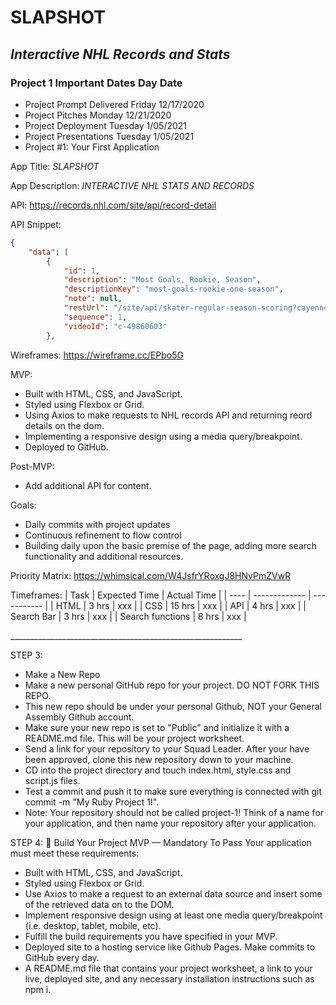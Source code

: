 # SLAPSHOT
## *Interactive NHL Records and Stats*


### Project 1 Important Dates	Day	Date
<!-- UL -->
- Project Prompt Delivered	Friday	12/17/2020
- Project Pitches	Monday	12/21/2020
- Project Deployment	Tuesday	1/05/2021
- Project Presentations	Tuesday	1/05/2021
- Project #1: Your First Application


<!-- STEP 1: Read the Directions
Read ALL of the directions before you start. We will know... -->
<!-- STEP 2: Pitch Your Project
Before you start any actual coding, you must meet with your Squad Leader for ~10 minutes to get your app idea approved. Prepare the following materials before your meeting and put them in your README.md: -->

App Title: <!-- Strong --> _SLAPSHOT_

App Description: <!-- Strong -->_INTERACTIVE NHL STATS AND RECORDS_

API: <!-- Links --> https://records.nhl.com/site/api/record-detail

API Snippet: <!-- Code Blocks -->
```JSON
{
    "data": [
        {
            "id": 1,
            "description": "Most Goals, Rookie, Season",
            "descriptionKey": "most-goals-rookie-one-season",
            "note": null,
            "restUrl": "/site/api/skater-regular-season-scoring?cayenneExp=goals > 2 and rookieFlag = true&sort=[{\"property\":\"goals\",\"direction\":\"DESC\"},{\"property\":\"gamesPlayed\",\"direction\":\"ASC\"},{\"property\":\"seasonId\",\"direction\":\"ASC\"},{\"property\":\"lastName\",\"direction\":\"ASC\"}]",
            "sequence": 1,
            "videoId": "c-49860603"
        },
```


Wireframes: <!-- LINK -->https://wireframe.cc/EPbo5G

MVP: 
<!-- UL -->

- Built with HTML, CSS, and JavaScript.
- Styled using Flexbox or Grid.
- Using Axios to make requests to NHL records API and returning reord details on the dom.
- Implementing a responsive design using a media query/breakpoint.
- Deployed to GitHub.


Post-MVP: <!-- UL -->
- Add additional API for content.

Goals: <!-- UL -->
- Daily commits with project updates
- Continuous refinement to flow control
- Building daily upon the basic premise of the page, adding more search functionality and additional resources.

Priority Matrix: 
https://whimsical.com/W4JsfrYRoxgJ8HNvPmZVwR

<!-- A graph of your intended areas of development (Pseudocoding, Design, HTML, CSS, JavaScript, Testing, etc) plotted on an X/Y axis where X represents time to completion and Y represents priority. Use a professional tool or upload a well drawn image using an image hosting site such as Cloudinary or a similar hosting service. -->
Timeframes: 
| Task | Expected Time | Actual Time |
| ---- | ------------- | ----------- |
| HTML | 3 hrs         | xxx         |
| CSS  | 15 hrs        | xxx         |
| API  | 4 hrs        | xxx         |
| Search Bar  | 3 hrs        | xxx   |
| Search functions | 8 hrs | xxx |

<!-- Horizontal Rule -->__________________________________________________________


STEP 3: <!-- UL -->
- Make a New Repo
- Make a new personal GitHub repo for your project. DO NOT FORK THIS REPO.
- This new repo should be under your personal Github, NOT your General Assembly Github account.
- Make sure your new repo is set to "Public" and initialize it with a README.md file. This will be your project worksheet.
- Send a link for your repository to your Squad Leader.
After your have been approved, clone this new repository down to your machine.
- CD into the project directory and touch index.html, style.css and script.js files.
- Test a commit and push it to make sure everything is connected with git commit -m "My Ruby Project 1!".
- Note: Your repository should not be called project-1! Think of a name for your application, and then name your repository after your application.

STEP 4: 🔴 Build Your Project MVP — Mandatory To Pass
Your application must meet these requirements:

- Built with HTML, CSS, and JavaScript.
- Styled using Flexbox or Grid.
- Use Axios to make a request to an external data source and insert some of the retrieved data on to the DOM.
- Implement responsive design using at least one media query/breakpoint (i.e. desktop, tablet, mobile, etc).
- Fulfill the build requirements you have specified in your MVP.
- Deployed site to a hosting service like Github Pages.
Make commits to GitHub every day.
- A README.md file that contains your project worksheet, a link to your live, deployed site, and any necessary installation instructions such as npm i.


<!-- 📋 List of APIs -->
<!-- Below is a non-exhaustive list of some free APIs you can use. There are many APIs out there, however, so if you find one not on this list, feel free to use it. No matter what API you decide on, make sure you can successfully make a GET request before you commit to using it.

- Weather: https://openweathermap.org/api
- News: https://newsapi.org/
- Giphy: https://developers.giphy.com/
- Pokemon: http://pokeapi.co/
- Card Deck: https://deckofcardsapi.com/
- City of Chicago: https://data.cityofchicago.org/
- Beer: https://www.brewerydb.com/developers
- NYC Open Data: https://opendata.cityofnewyork.us/
- Rick and Morty: https://rickandmortyapi.com/documentation/#rest -->

<!-- This site lists a collection APIs as well. Take a look through their libraries and try to find one that interests you. Please note, however, that many APIs will require an authentication key, and some APIs require payment. We highly suggest using a free API for your first project dealing with one.

STEP 5: 🔵 Ideas for Post-MVP - Not Mandatory
- Look into localstorage so you can save data to the  user's browser
- Add a second API.
- Add creative use of event listeners and UI interaction.
- Add animations.
- Get input from a UX student on how to make your app have intuitive UI and design. -->

<!-- STEP 6: Technical Demonstration
All projects will be presented to the class. Your presentation should:

- Be no longer than 5 minutes in length
- Show off all features of the app
- Explain the technical details
- Explain the technical challenges
- Explain which improvements you might make

## Your presentation should NOT:

- Focus on what you didn't accomplish.
You will be sharing your project and your code. Be prepared to answer questions from the instructors and other students.

## Did you read all of the directions before starting? If so write git commit -m "My Ruby Project 1" instead of git commit -m "first commit" for your first commit. -->


<!-- Step 7: Help and Support
- Each student will be given 5 (five) tokens, redeemable at any time during regular class time (subject to instructors' schedules), for 20 minutes. Tokens cannot be transferred between students - there is no secondary market for tokens.

- Give at least a 10 minutes heads up to an instructor with the link to your project repo and a link to your issue ticket. Instructors will not be holding open office hours during project week. This is to allow you to solve issues and errors you run in to on your own and with your classmates.

Project approval sign up form

Sign up here for help with your squad lead. -->

<!-- Step 8: Grading
Hard Requirements
The following requirements must be met in order for the project to be considered complete:

The project is deployed to GitHub Pages or a custom domain
The application renders in the browser and runs without errors
The repo has a README that adequately documents the project
We do not give letter grades; it is either a pass/fail. The real benchmark is how much you grow and learn each unit.

You will receive feedback in a secret gist. The gist will be Slacked out independent of your P1 repo to keep feedback confidential.

An example of the gist can be found here: Secret Gist

If you would like more feedback than the gist, instructors will be available to meet one on one. Please feel free to reach out and schedule a time with your squad leader.

Incomplete Projects
Incomplete projects will be given an extension. An instructor will follow up with you to discuss the details of the resubmission. Note that you are allowed one extension on only one of the four projects.


PLAGIARISM
Remember. We have a zero-tolerance policy towards plagiarism. More on our plagiarism policy can be found in our course wiki's plagiarism page.
 -->





<!-- Headings
​
# Heading 1
​
## Heading 2
​
### Heading 3
​
#### Heading 4
​
##### Heading 5
​
###### Heading 6
​ -->
<!-- Italics -->
​
<!-- _This text_ is italic
​
_This text_ is italic -->
​
<!-- Strong -->
​
<!-- **This text** is italic
​
**This text** is italic -->
​
<!-- Strikethrough -->
​
<!-- ~~This text~~ is strikethrough -->
​
<!-- Horizontal Rule -->
​
<!-- ---
​
--- -->
​
<!-- Blockquote -->
​
<!-- > This is a quote -->
​
<!-- Links -->
​
<!-- [Traversy Media](http://www.traversymedia.com)
​
[Traversy Media](http://www.traversymedia.com "Traversy Media") -->
​
<!-- UL -->
​
<!-- - Item 1
- Item 2
- Item 3
  - Nested Item 1
  - Nested Item 2 -->
​
<!-- OL -->
​
<!-- 1. Item 1
1. Item 2
1. Item 3 -->
​
<!-- Inline Code Block -->
​
<!-- `<p>This is a paragraph</p>` -->
​
<!-- Images -->
​
<!-- ![Markdown Logo](https://markdown-here.com/img/icon256.png) -->
​
<!-- Github Markdown -->
​
<!-- Code Blocks -->
​
<!-- ```bash
  npm install
  npm start
```
​
```javascript
function add(num1, num2) {
  return num1 + num2;
}
```
​
```python
  def add(num1, num2):
    return num1 + num2
``` -->
​
<!-- Tables -->
​
<!-- | Task | Expected Time | Actual Time |
| ---- | ------------- | ----------- |
| HTML | 3 hrs         | xxx         |
| CSS  | 15 hrs        | xxx         |
| API  | 4 hrs        | xxx         |
| Search Bar  | 3 hrs        | xxx   | -->
​
<!-- Task List -->
​
<!-- - [x] Task 1
- [x] Task 2
- [] Task 3 -->